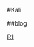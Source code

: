 #Kali

##blog

[R1](https://jobrest.gitbooks.io/kali-linux-cn/content/di_1_bu_fen_xi_tong_de_da_jian_yu_ce_shi/di_1_zhang_kali_linux_ru_men.html)
